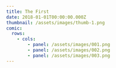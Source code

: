 ```yaml
---
title: The First
date: 2018-01-01T00:00:00.000Z
thumbnail: /assets/images/thumb-1.png
comic:
  rows:
    - cols:
        - panel: /assets/images/001.png
        - panel: /assets/images/002.png
        - panel: /assets/images/003.png
---
```


